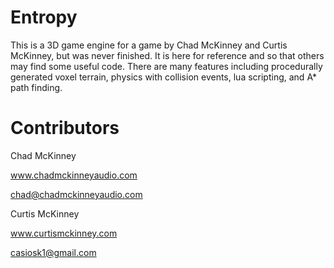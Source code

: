 Entropy
=======

This is a 3D game engine for a game by Chad McKinney and Curtis McKinney, but was never finished. It is here for reference and so that others may find some useful code. There are many features including procedurally generated voxel terrain, physics with collision events, lua scripting, and A* path finding.



Contributors
============

Chad McKinney

www.chadmckinneyaudio.com

chad@chadmckinneyaudio.com




Curtis McKinney

www.curtismckinney.com

casiosk1@gmail.com


